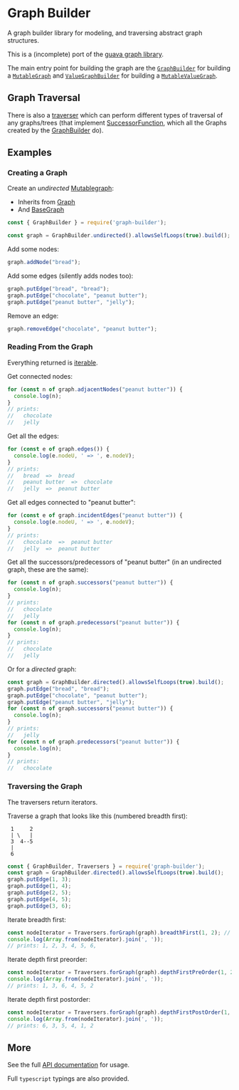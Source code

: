 # Graph Builder

A graph builder library for modeling, and traversing abstract graph structures.

This is a (incomplete) port of the [guava graph library](https://github.com/google/guava/wiki/GraphsExplained).

The main entry point for building the graph are the
[`GraphBuilder`](https://github.com/sorohan/graph-builder/blob/master/markdown/graph-builder.graphbuilder.md)
for building a
[`MutableGraph`](https://github.com/sorohan/graph-builder/blob/master/markdown/graph-builder.mutablegraph.md) and
[`ValueGraphBuilder`](https://github.com/sorohan/graph-builder/blob/master/markdown/graph-builder.valuegraphbuilder.md)
for building a
[`MutableValueGraph`](https://github.com/sorohan/graph-builder/blob/master/markdown/graph-builder.mutablevaluegraph.md).

## Graph Traversal

There is also a [traverser](https://github.com/sorohan/graph-builder/blob/traverers/markdown/graph-builder.traversers.md)
which can perform different types of traversal of any graphs/trees (that implement
[SuccessorFunction](https://github.com/sorohan/graph-builder/blob/traverers/markdown/graph-builder.successorsfunction.md),
which all the Graphs created by the
[GraphBuilder](https://github.com/sorohan/graph-builder/blob/master/markdown/graph-builder.graphbuilder.md) do).

## Examples

### Creating a Graph

Create an *undirected* [Mutablegraph](https://github.com/sorohan/graph-builder/blob/master/markdown/graph-builder.mutablegraph.md):
 - Inherits from [Graph](https://github.com/sorohan/graph-builder/blob/master/markdown/graph-builder.graph.md)
 - And [BaseGraph](https://github.com/sorohan/graph-builder/blob/master/markdown/graph-builder.basegraph.md)

```javascript
const { GraphBuilder } = require('graph-builder');

const graph = GraphBuilder.undirected().allowsSelfLoops(true).build();
```
Add some nodes:

```javascript
graph.addNode("bread");
```

Add some edges (silently adds nodes too):

```javascript
graph.putEdge("bread", "bread");
graph.putEdge("chocolate", "peanut butter");
graph.putEdge("peanut butter", "jelly");
```

Remove an edge:

```javascript
graph.removeEdge("chocolate", "peanut butter");
```

### Reading From the Graph

Everything returned is [iterable](https://developer.mozilla.org/en-US/docs/Web/JavaScript/Reference/Iteration_protocols).

Get connected nodes:

```javascript
for (const n of graph.adjacentNodes("peanut butter")) {
  console.log(n);
}
// prints:
//   chocolate
//   jelly
```

Get all the edges:

```javascript
for (const e of graph.edges()) {
  console.log(e.nodeU, ' => ', e.nodeV);
}
// prints:
//   bread  =>  bread
//   peanut butter  =>  chocolate
//   jelly  =>  peanut butter
```

Get all edges connected to "peanut butter":

```javascript
for (const e of graph.incidentEdges("peanut butter")) {
  console.log(e.nodeU, ' => ', e.nodeV);
}
// prints:
//   chocolate  =>  peanut butter
//   jelly  =>  peanut butter
```

Get all the successors/predecessors of "peanut butter" (in an undirected graph, these are the same):

```javascript
for (const n of graph.successors("peanut butter")) {
  console.log(n);
}
// prints:
//   chocolate
//   jelly
for (const n of graph.predecessors("peanut butter")) {
  console.log(n);
}
// prints:
//   chocolate
//   jelly
```

Or for a *directed* graph:

```javascript
const graph = GraphBuilder.directed().allowsSelfLoops(true).build();
graph.putEdge("bread", "bread");
graph.putEdge("chocolate", "peanut butter");
graph.putEdge("peanut butter", "jelly");
for (const n of graph.successors("peanut butter")) {
  console.log(n);
}
// prints:
//   jelly
for (const n of graph.predecessors("peanut butter")) {
  console.log(n);
}
// prints:
//   chocolate
```

### Traversing the Graph

The traversers return iterators.

Traverse a graph that looks like this (numbered breadth first):

```
 1     2
 | \   |
 3  4--5
 |
 6
```

```javascript
const { GraphBuilder, Traversers } = require('graph-builder');
const graph = GraphBuilder.directed().allowsSelfLoops(true).build();
graph.putEdge(1, 3);
graph.putEdge(1, 4);
graph.putEdge(2, 5);
graph.putEdge(4, 5);
graph.putEdge(3, 6);
```

Iterate breadth first:

```javascript
const nodeIterator = Traversers.forGraph(graph).breadthFirst(1, 2); // starting from root nodes, 1 & 2
console.log(Array.from(nodeIterator).join(', '));
// prints: 1, 2, 3, 4, 5, 6,
```

Iterate depth first preorder:

```javascript
const nodeIterator = Traversers.forGraph(graph).depthFirstPreOrder(1, 2); // starting from root nodes, 1 & 2
console.log(Array.from(nodeIterator).join(', '));
// prints: 1, 3, 6, 4, 5, 2
```

Iterate depth first postorder:

```javascript
const nodeIterator = Traversers.forGraph(graph).depthFirstPostOrder(1, 2); // starting from root nodes, 1 & 2
console.log(Array.from(nodeIterator).join(', '));
// prints: 6, 3, 5, 4, 1, 2
```

## More

See the full [API
documentation](https://github.com/sorohan/graph-builder/blob/master/markdown/graph-builder.md) for usage.

Full `typescript` typings are also provided.